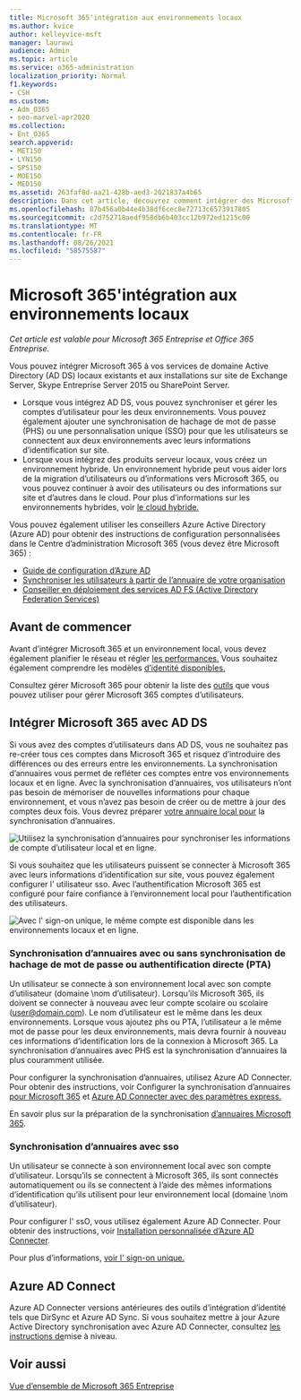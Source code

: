 ```yaml
---
title: Microsoft 365'intégration aux environnements locaux
ms.author: kvice
author: kelleyvice-msft
manager: laurawi
audience: Admin
ms.topic: article
ms.service: o365-administration
localization_priority: Normal
f1.keywords:
- CSH
ms.custom:
- Adm_O365
- seo-marvel-apr2020
ms.collection:
- Ent_O365
search.appverid:
- MET150
- LYN150
- SPS150
- MOE150
- MED150
ms.assetid: 263faf8d-aa21-428b-aed3-2021837a4b65
description: Dans cet article, découvrez comment intégrer des Microsoft 365 à vos services d’annuaire et environnements locaux existants.
ms.openlocfilehash: 87b456a0b44e4b38df6cec8e72713c6573917805
ms.sourcegitcommit: c2d752718aedf958db6b403cc12b972ed1215c00
ms.translationtype: MT
ms.contentlocale: fr-FR
ms.lasthandoff: 08/26/2021
ms.locfileid: "58575587"
---
```

# <a name="microsoft-365-integration-with-on-premises-environments"></a>Microsoft 365'intégration aux environnements locaux

*Cet article est valable pour Microsoft 365 Entreprise et Office 365 Entreprise.*

Vous pouvez intégrer Microsoft 365 à vos services de domaine Active Directory (AD DS) locaux existants et aux installations sur site de Exchange Server, Skype Entreprise Server 2015 ou SharePoint Server.
  
 - Lorsque vous intégrez AD DS, vous pouvez synchroniser et gérer les comptes d’utilisateur pour les deux environnements. Vous pouvez également ajouter une synchronisation de hachage de mot de passe (PHS) ou une personnalisation unique (SSO) pour que les utilisateurs se connectent aux deux environnements avec leurs informations d’identification sur site.
 - Lorsque vous intégrez des produits serveur locaux, vous créez un environnement hybride. Un environnement hybride peut vous aider lors de la migration d’utilisateurs ou d’informations vers Microsoft 365, ou vous pouvez continuer à avoir des utilisateurs ou des informations sur site et d’autres dans le cloud. Pour plus d’informations sur les environnements hybrides, voir [le cloud hybride.](../solutions/cloud-architecture-models.md#hybrid)

Vous pouvez également utiliser les conseillers Azure Active Directory (Azure AD) pour obtenir des instructions de configuration personnalisées dans le Centre d’administration Microsoft 365 (vous devez être Microsoft 365) :

- [Guide de configuration d’Azure AD](https://aka.ms/aadpguidance)
- [Synchroniser les utilisateurs à partir de l’annuaire de votre organisation](https://aka.ms/aadconnectpwsync)
- [Conseiller en déploiement des services AD FS (Active Directory Federation Services)](https://aka.ms/adfsguidance)
   
## <a name="before-you-begin"></a>Avant de commencer

Avant d’intégrer Microsoft 365 et un environnement local, vous devez également planifier le réseau et régler [les performances.](network-planning-and-performance.md) Vous souhaitez également comprendre les modèles [d’identité disponibles.](about-microsoft-365-identity.md) 

Consultez gérer Microsoft 365 pour obtenir la liste des [outils](manage-microsoft-365-accounts.md) que vous pouvez utiliser pour gérer Microsoft 365 comptes d’utilisateurs. 
  
## <a name="integrate-microsoft-365-with-ad-ds"></a>Intégrer Microsoft 365 avec AD DS

Si vous avez des comptes d’utilisateurs dans AD DS, vous ne souhaitez pas re-créer tous ces comptes dans Microsoft 365 et risquez d’introduire des différences ou des erreurs entre les environnements. La synchronisation d’annuaires vous permet de refléter ces comptes entre vos environnements locaux et en ligne. Avec la synchronisation d’annuaires, vos utilisateurs n’ont pas besoin de mémoriser de nouvelles informations pour chaque environnement, et vous n’avez pas besoin de créer ou de mettre à jour des comptes deux fois. Vous devrez préparer [votre annuaire local pour](prepare-for-directory-synchronization.md) la synchronisation d’annuaires.
  
![Utilisez la synchronisation d’annuaires pour synchroniser les informations de compte d’utilisateur local et en ligne.](../media/microsoft-365-integration/directory-synchronization.png)
  
Si vous souhaitez que les utilisateurs puissent se connecter à Microsoft 365 avec leurs informations d’identification sur site, vous pouvez également configurer l' utilisateur sso. Avec l’authentification Microsoft 365 est configuré pour faire confiance à l’environnement local pour l’authentification des utilisateurs.
  
![Avec l' sign-on unique, le même compte est disponible dans les environnements locaux et en ligne.](../media/microsoft-365-integration/single-sign-on.png)

### <a name="directory-synchronization-with-or-without-password-hash-synchronization-or-pass-through-authentication-pta"></a>Synchronisation d’annuaires avec ou sans synchronisation de hachage de mot de passe ou authentification directe (PTA)

Un utilisateur se connecte à son environnement local avec son compte d’utilisateur (domaine \nom d’utilisateur). Lorsqu’ils Microsoft 365, ils doivent se connecter à nouveau avec leur compte scolaire ou scolaire (user@domain.com). Le nom d’utilisateur est le même dans les deux environnements. Lorsque vous ajoutez phs ou PTA, l’utilisateur a le même mot de passe pour les deux environnements, mais devra fournir à nouveau ces informations d’identification lors de la connexion à Microsoft 365. La synchronisation d’annuaires avec PHS est la synchronisation d’annuaires la plus couramment utilisée.

Pour configurer la synchronisation d’annuaires, utilisez Azure AD Connecter. Pour obtenir des instructions, voir Configurer la synchronisation d’annuaires [pour Microsoft 365](set-up-directory-synchronization.md) et [Azure AD Connecter avec des paramètres express.](/azure/active-directory/hybrid/how-to-connect-install-express)

En savoir plus sur la préparation de la synchronisation [d’annuaires Microsoft 365](prepare-for-directory-synchronization.md).

### <a name="directory-synchronization-with-sso"></a>Synchronisation d’annuaires avec sso

Un utilisateur se connecte à son environnement local avec son compte d’utilisateur. Lorsqu’ils se connectent à Microsoft 365, ils sont connectés automatiquement ou ils se connectent à l’aide des mêmes informations d’identification qu’ils utilisent pour leur environnement local (domaine \nom d’utilisateur).

Pour configurer l' ssO, vous utilisez également Azure AD Connecter. Pour obtenir des instructions, voir [Installation personnalisée d’Azure AD Connecter](/azure/active-directory/hybrid/how-to-connect-install-custom).

Pour plus d’informations, [voir l' sign-on unique.](/azure/active-directory/manage-apps/what-is-single-sign-on)

## <a name="azure-ad-connect"></a>Azure AD Connect

Azure AD Connecter versions antérieures des outils d’intégration d’identité tels que DirSync et Azure AD Sync. Si vous souhaitez mettre à jour Azure Active Directory synchronisation avec Azure AD Connecter, consultez [les instructions de](/azure/active-directory/hybrid/how-to-dirsync-upgrade-get-started)mise à niveau. 

## <a name="see-also"></a>Voir aussi

[Vue d’ensemble de Microsoft 365 Entreprise](microsoft-365-overview.md)